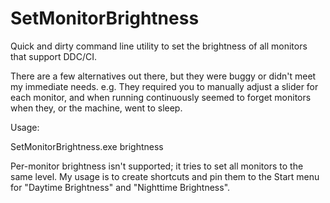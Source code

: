 # SetMonitorBrightness

Quick and dirty command line utility to set the brightness of all monitors
that support DDC/CI.

There are a few alternatives out there, but they were buggy or didn't meet
my immediate needs. e.g. They required you to manually adjust a slider for
each monitor, and when running continuously seemed to forget monitors when
they, or the machine, went to sleep.

Usage:

SetMonitorBrightness.exe brightness

Per-monitor brightness isn't supported; it tries to set all monitors to the
same level. My usage is to create shortcuts and pin them to the Start menu
for "Daytime Brightness" and "Nighttime Brightness".
